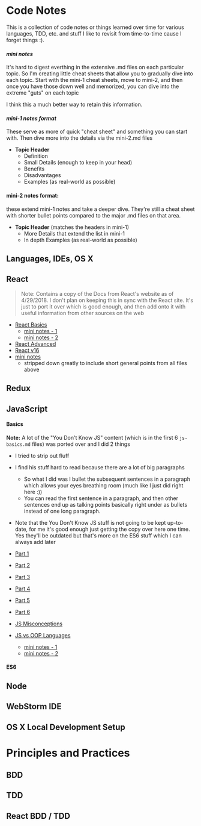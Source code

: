 # Code Notes

This is a collection of code notes or things learned over time for various languages, TDD, etc. and stuff I like to revisit from time-to-time cause I forget things :).

#### *mini notes*
It's hard to digest everthing in the extensive .md files on each particular topic.  So I'm creating little cheat sheets that allow you to gradually dive into each topic.  Start with the mini-1 cheat sheets, move to mini-2, and then once you have those down well and memorized, you can dive into the extreme "guts" on each topic

I think this a much better way to retain this information.

#### *mini-1 notes format*
These serve as more of quick "cheat sheet" and something you can start with.  Then dive more into the details via the mini-2.md files

- **Topic Header**
    - Definition
    - Small Details (enough to keep in your head)
    - Benefits
    - Disadvantages
    - Examples (as real-world as possible)

#### mini-2 notes format:
these extend mini-1 notes and take a deeper dive.  They're still a cheat sheet with shorter bullet points compared to the major .md files on that area.

- **Topic Header** (matches the headers in mini-1)
    - More Details that extend the list in mini-1
    - In depth Examples (as real-world as possible)

## Languages, IDEs, OS X

## **React**
 >  Note: Contains a copy of the Docs from React's website as of 4/29/2018.  I don't plan on keeping this in sync with the React site.  It's just to port it over which is good enough, and then add onto it with useful information from other sources on the web

- [React Basics](React/react-basics.md)
    - [mini notes - 1](React/react-basics-notes-mini-1.md)
    - [mini notes - 2](React/react-basics-notes-mini-2.md)
- [React Advanced](React/react-advanced.md)
- [React v16](React/react-v16.md)
- [mini notes](react-mini.md)
    -  stripped down greatly to include short general points from all files above
## **Redux**
## **JavaScript**
#### **Basics**
**Note:**
 A lot of the "You Don't Know JS" content (which is in the first 6 `js-basics.md` files) was ported over and I did 2 things
 - I tried to strip out fluff
 - I find his stuff hard to read because there are a lot of big paragraphs
    - So what I did was I bullet the subsequent sentences in a paragraph which allows your eyes breathing room (much like I just did right here :))
    - You can read the first sentence in a paragraph, and then other sentences end up as talking points basically right under as bullets instead of one long paragraph.
- Note that the You Don't Know JS stuff is not going to be kept up-to-date, for me it's good enough just getting the copy over here one time.  Yes they'll be outdated but that's more on the ES6 stuff which I can always add later

- [Part 1](JavaScript/js-basics-notes.md)
- [Part 2](JavaScript/js-basics-notes-2.md)
- [Part 3](JavaScript/js-basics-notes-3.md)
- [Part 4](JavaScript/js-basics-notes-4.md)
- [Part 5](JavaScript/js-basics-notes-5.md)
- [Part 6](JavaScript/js-basics-notes-6.md)
- [JS Misconceptions](JavaScript/js-misconceptions.md)
- [JS vs OOP Languages](JavaScript/js-misconceptions.md)
    - [mini notes - 1](JavaScript/js-basics-notes-mini-1.md)
    - [mini notes - 2](JavaScript/js-basics-notes-mini-2.md)
#### **ES6**
## **Node**
## **WebStorm IDE**
## **OS X Local Development Setup**

# Principles and Practices
## **BDD**
## **TDD**
## **React BDD / TDD**